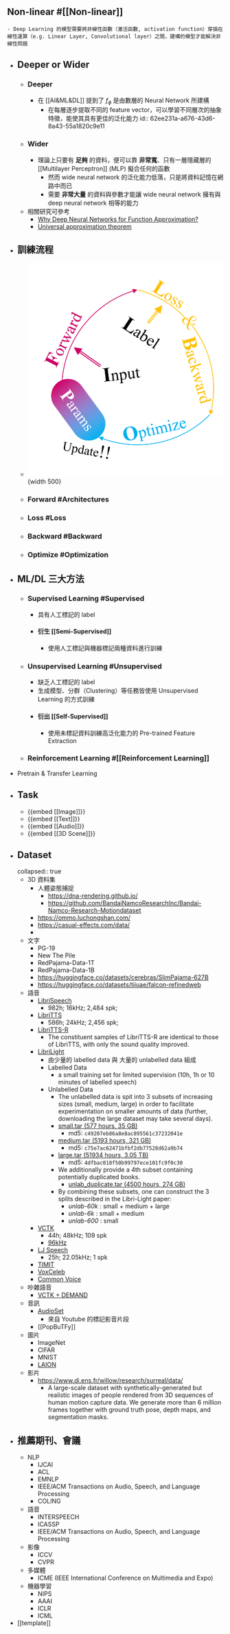 ## Non-linear #[[Non-linear]]
	- Deep Learning 的模型需要將非線性函數（激活函數, activation function）穿插在線性運算（e.g. Linear Layer, Convolutional layer）之間，建構的模型才能解決非線性問題
- ## Deeper or Wider
	- ### Deeper
		- 在 [[AI&ML&DL]] 提到了 $f_{\phi}$ 是由數層的 Neural Network 所建構
			- 在每層逐步提取不同的 feature vector，可以學習不同層次的抽象特徵，能使其具有更佳的泛化能力
			  id:: 62ee231a-a676-43d6-8a43-55a1820c9e11
	- ### Wider
		- 理論上只要有 **足夠** 的資料，便可以靠 **非常寬**、只有一層隱藏層的 [[Multilayer Perceptron]] (MLP) 擬合任何的函數
			- 然而 wide neural network 的泛化能力低落，只是將資料記憶在網路中而已
			- 需要 **非常大量** 的資料與參數才能讓 wide neural network 擁有與 deep neural network 相等的能力
	- 相關研究可參考
		- [Why Deep Neural Networks for Function Approximation?](https://arxiv.org/abs/1610.04161)
		- [Universal approximation theorem](https://en.m.wikipedia.org/wiki/Universal_approximation_theorem)
- ## 訓練流程
	- ![training-process.png](../assets/training-process.png){width 500}
	- ### Forward #Architectures
	- ### Loss #Loss
	- ### Backward #Backward
	- ### Optimize #Optimization
- ## ML/DL 三大方法
	- ### Supervised Learning #Supervised
		- 具有人工標記的 label
		- #### 衍生 [[Semi-Supervised]]
			- 使用人工標記與機器標記兩種資料進行訓練
	- ### Unsupervised Learning #Unsupervised
		- 缺乏人工標記的 label
		- 生成模型、分群（Clustering）等任務皆使用 Unsupervised Learning 的方式訓練
		- #### 衍出 [[Self-Supervised]]
			- 使用未標記資料訓練高泛化能力的 Pre-trained Feature Extraction
	- ### Reinforcement Learning #[[Reinforcement Learning]]
- Pretrain & Transfer Learning
- ## Task
	- {{embed [[Image]]}}
	- {{embed [[Text]]}}
	- {{embed [[Audio]]}}
	- {{embed [[3D Scene]]}}
- ## Dataset
  collapsed:: true
	- 3D 資料集
		- 人體姿態捕捉
			- https://dna-rendering.github.io/
			- https://github.com/BandaiNamcoResearchInc/Bandai-Namco-Research-Motiondataset
		- https://ommo.luchongshan.com/
		- https://casual-effects.com/data/
		-
	- 文字
		- PG-19
		- New The Pile
		- RedPajama-Data-1T
		- RedPajama-Data-1B
		- https://huggingface.co/datasets/cerebras/SlimPajama-627B
		- https://huggingface.co/datasets/tiiuae/falcon-refinedweb
	- 語音
		- [LibriSpeech](https://www.openslr.org/12)
			- 982h; 16kHz; 2,484 spk;
		- [LibriTTS](https://www.openslr.org/60/)
			- 586h; 24kHz; 2,456 spk;
		- [LibriTTS-R](https://www.openslr.org/141/)
			- The constituent samples of LibriTTS-R are identical to those of LibriTTS, with only the sound quality improved.
		- [LibriLight](https://github.com/facebookresearch/libri-light)
			- 由少量的 labelled data 與 大量的 unlabelled data 組成
			- Labelled Data
				- a small training set for limited supervision (10h, 1h or 10 minutes of labelled speech)
			- Unlabelled Data
				- The unlabelled data is spit into 3 subsets of increasing sizes (small, medium, large) in order to facilitate experimentation on smaller amounts of data (further, downloading the large dataset may take several days).
				- [small.tar (577 hours, 35 GB)](https://dl.fbaipublicfiles.com/librilight/data/small.tar)
					- md5: `c49207eb86a8e8ac895561c37232041e`
				- [medium.tar (5193 hours, 321 GB)](https://dl.fbaipublicfiles.com/librilight/data/medium.tar)
					- md5: `c75e7ac62471bfbf2db77528d62a9b74`
				- [large.tar (51934 hours, 3.05 TB)](https://dl.fbaipublicfiles.com/librilight/data/large.tar)
					- md5: `4dfbac018f50b99797ece101fc9f0c30`
				- We additionally provide a 4th subset containing potentially duplicated books.
					- [unlab_duplicate.tar (4500 hours, 274 GB)](https://dl.fbaipublicfiles.com/librilight/data/duplicate.tar)
				- By combining these subsets, one can construct the 3 splits described in the Libri-Light paper:
					- *unlab-60k* : small + medium + large
					- *unlab-6k* : small + medium
					- *unlab-600* : small
		- [VCTK](https://datashare.ed.ac.uk/handle/10283/3443)
			- 44h; 48kHz; 109 spk
			- [96kHz](https://datashare.ed.ac.uk/handle/10283/2774)
		- [LJ Speech](https://keithito.com/LJ-Speech-Dataset/)
			- 25h; 22.05kHz; 1 spk
		- [TIMIT](https://github.com/philipperemy/timit)
		- [VoxCeleb](https://www.robots.ox.ac.uk/~vgg/data/voxceleb/)
		- [Common Voice](https://commonvoice.mozilla.org/zh-TW)
	- 吵雜語音
		- [VCTK + DEMAND](https://datashare.ed.ac.uk/handle/10283/2791)
	- 音訊
		- [AudioSet](https://research.google.com/audioset/dataset/index.html)
			- 來自 Youtube 的標記影音片段
		- [[PopBuTFy]]
	- 圖片
		- ImageNet
		- CIFAR
		- MNIST
		- [LAION](https://laion.ai/)
	- 影片
		- https://www.di.ens.fr/willow/research/surreal/data/
			- A large-scale dataset with synthetically-generated but realistic images of people rendered from 3D sequences of human motion capture data. We generate more than 6 million frames together with ground truth pose, depth maps, and segmentation masks.
- ## 推薦期刊、會議
	- NLP
		- IJCAI
		- ACL
		- EMNLP
		- IEEE/ACM Transactions on Audio, Speech, and Language Processing
		- COLING
	- 語音
		- INTERSPEECH
		- ICASSP
		- IEEE/ACM Transactions on Audio, Speech, and Language Processing
	- 影像
		- ICCV
		- CVPR
	- 多媒體
		- ICME (IEEE International Conference on Multimedia and Expo)
	- 機器學習
		- NIPS
		- AAAI
		- ICLR
		- ICML
- [[template]]